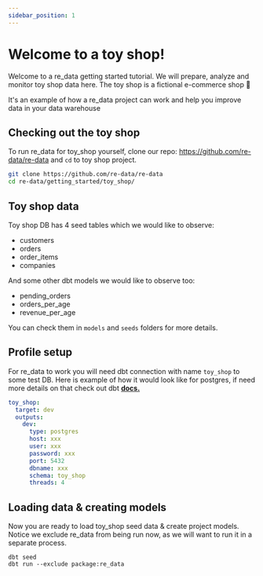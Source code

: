 ```yaml
---
sidebar_position: 1
---
```


# Welcome to a toy shop!

Welcome to a re_data getting started tutorial. We will prepare, analyze and monitor toy shop data here. The toy shop is a fictional e-commerce shop 🙂

It's an example of how a re_data project can work and help you improve data in your data warehouse


## Checking out the toy shop

To run re_data for toy_shop yourself, clone our repo: https://github.com/re-data/re-data and `cd` to toy shop project.

```bash
git clone https://github.com/re-data/re-data
cd re-data/getting_started/toy_shop/
```

## Toy shop data
Toy shop DB has 4 seed tables which we would like to observe:
  - customers
  - orders
  - order_items
  - companies

And some other dbt models we would like to observe too:

- pending_orders
- orders_per_age
- revenue_per_age

You can check them in `models` and `seeds` folders for more details.

## Profile setup

For re_data to work you will need dbt connection with name `toy_shop` to some test DB. Here is example of how it would look like for postgres, if need more details on that check out dbt **[docs.](https://docs.getdbt.com/reference/profiles.yml)**

```yml title=~/.dbt/profiles.yml
toy_shop:
  target: dev
  outputs:
    dev:
      type: postgres
      host: xxx
      user: xxx
      password: xxx
      port: 5432
      dbname: xxx
      schema: toy_shop
      threads: 4
```

## Loading data & creating models

Now you are ready to load toy_shop seed data & create project models. Notice we exclude re_data from being run now, as we will want to run it in a separate process.

```
dbt seed
dbt run --exclude package:re_data
```

